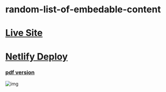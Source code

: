 # random-list-of-embedable-content

# [Live Site](https://random-list-of-embedable-content.vercel.app/)



# [Netlify Deploy](https://random-embedable-content.netlify.app/)


### [pdf version](https://github.com/bgoonz/random-list-of-embedable-content/blob/master/embedable-content.pdf)

![img](https://github.com/bgoonz/random-list-of-embedable-content/blob/master/embedables.png?raw=true)
